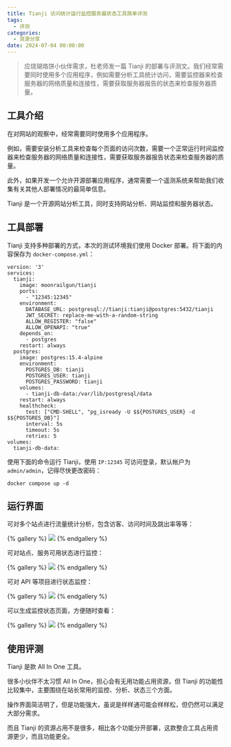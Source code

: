 ```yaml
---
title: Tianji 访问统计运行监控服务器状态工具简单评测
tags:
  - 评测
categories:
  - 资源分享
date: 2024-07-04 00:00:00
---
```


> 应烧瑚烙饼小伙伴需求，杜老师发一篇 Tianji 的部署与评测文。我们经常需要同时使用多个应用程序，例如需要分析工具统计访问，需要监控器来检查服务器的网络质量和连接性，需要获取服务器报告的状态来检查服务器质量。

<!-- more -->

## 工具介绍

在对网站的观察中，经常需要同时使用多个应用程序。

例如，需要安装分析工具来检查每个页面的访问次数，需要一个正常运行时间监控器来检查服务器的网络质量和连接性，需要获取服务器报告状态来检查服务器的质量。

此外，如果开发一个允许开源部署应用程序，通常需要一个遥测系统来帮助我们收集有关其他人部署情况的最简单信息。

Tianji 是一个开源网站分析工具，同时支持网站分析、网站监控和服务器状态。

## 工具部署

Tianji 支持多种部署的方式，本次的测试环境我们使用 Docker 部署。将下面的内容保存为 `docker-compose.yml`：

```
version: '3'
services:
  tianji:
    image: moonrailgun/tianji
    ports:
      - "12345:12345"
    environment:
      DATABASE_URL: postgresql://tianji:tianji@postgres:5432/tianji
      JWT_SECRET: replace-me-with-a-random-string
      ALLOW_REGISTER: "false"
      ALLOW_OPENAPI: "true"
    depends_on:
      - postgres
    restart: always
  postgres:
    image: postgres:15.4-alpine
    environment:
      POSTGRES_DB: tianji
      POSTGRES_USER: tianji
      POSTGRES_PASSWORD: tianji
    volumes:
      - tianji-db-data:/var/lib/postgresql/data
    restart: always
    healthcheck:
      test: ["CMD-SHELL", "pg_isready -U $${POSTGRES_USER} -d $${POSTGRES_DB}"]
      interval: 5s
      timeout: 5s
      retries: 5
volumes:
  tianji-db-data:
```

使用下面的命令运行 Tianji，使用 `IP:12345` 可访问登录，默认帐户为 `admin/admin`，记得尽快更改密码：

```
docker compose up -d
```

## 运行界面

可对多个站点进行流量统计分析，包含访客、访问时间及跳出率等等：

{% gallery %}
![](https://cdn.dusays.com/2024/07/724-1.jpg)
{% endgallery %}

可对站点、服务可用状态进行监控：

{% gallery %}
![](https://cdn.dusays.com/2024/07/724-2.jpg)
{% endgallery %}

可对 API 等项目进行状态监控：

{% gallery %}
![](https://cdn.dusays.com/2024/07/724-3.jpg)
{% endgallery %}

可以生成监控状态页面，方便随时查看：

{% gallery %}
![](https://cdn.dusays.com/2024/07/724-4.jpg)
{% endgallery %}

## 使用评测

Tianji 是款 All In One 工具。

很多小伙伴不太习惯 All In One，担心会有无用功能占用资源，但 Tianji 的功能性比较集中，主要围绕在站长常用的监控、分析、状态三个方面。

操作界面简洁明了，但是功能强大，虽说是样样通可能会样样松，但仍然可以满足大部分需求。

而且 Tianji 的资源占用不是很多，相比各个功能分开部署，这款整合工具占用资源更少，而且功能更全。